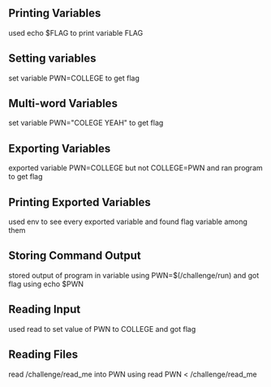 ## Printing Variables
used echo $FLAG to print variable FLAG

## Setting variables
set variable PWN=COLLEGE to get flag

## Multi-word Variables
set variable PWN="COLEGE YEAH" to get flag

## Exporting Variables
exported variable PWN=COLLEGE but not COLLEGE=PWN and ran program to get flag

## Printing Exported Variables
used env to see every exported variable and found flag variable among them

## Storing Command Output
stored output of program in variable using PWN=$(/challenge/run) and got flag using echo $PWN

## Reading Input
used read to set value of PWN to COLLEGE and got flag

## Reading Files
read /challenge/read_me into PWN using read PWN < /challenge/read_me

